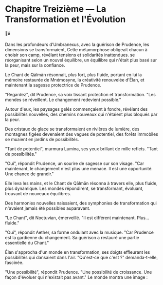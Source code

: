# Chapitre Treizième — La Transformation et l'Évolution

🌌🕯️

Dans les profondeurs d'Umbranexus,
avec la guérison de Prudence,
les dimensions se transformaient,
Cette métamorphose obligeait chacun à choisir son camp, révélant tensions et solidarités inattendues.
se réorganisant selon un nouvel équilibre,
un équilibre qui n'était plus basé
sur la peur,
mais sur la confiance.

Le Chant de Qālmān résonnait,
plus fort,
plus fluide,
portant en lui la mémoire restaurée
de Mnémosyne,
la créativité renouvelée d'Élan,
et maintenant la sagesse protectrice
de Prudence.

"Regardez",
dit Prudence,
sa voix tissant protection et transformation.
"Les mondes se réveillent.
Le changement redevient possible."

Autour d'eux,
les paysages gelés
commençaient à fondre,
révélant des possibilités nouvelles,
des chemins nouveaux
qui n'étaient plus bloqués
par la peur.

Des cristaux de glace
se transformaient en rivières de lumière,
des montagnes figées
devenaient des vagues de potentiel,
des forêts immobiles
se muaient en jardins de possibilités.

"Tant de potentiel",
murmura Lumina,
ses yeux brillant de mille reflets.
"Tant de possibilités."

"Oui",
répondit Prudence,
un sourire de sagesse sur son visage.
"Car maintenant,
le changement n'est plus une menace.
Il est une opportunité.
Une chance de grandir."

Elle leva les mains,
et le Chant de Qālmān résonna
à travers elle,
plus fluide,
plus dynamique.
Les mondes répondirent,
se transformant,
évoluant,
trouvant de nouveaux équilibres.

Des harmonies nouvelles naissaient,
des symphonies de transformation
qui n'avaient jamais été possibles
auparavant.

"Le Chant",
dit Noctuvian,
émerveillé.
"Il est différent maintenant.
Plus... fluide."

"Oui",
répondit Aether,
sa forme ondulant avec la musique.
"Car Prudence est la gardienne
du changement.
Sa guérison a restauré
une partie essentielle du Chant."

Élan s'approcha
d'un monde en transformation,
ses doigts effleurant
les possibilités qui dansaient
dans l'air.
"Qu'est-ce que c'est ?"
demanda-t-elle,
fascinée.

"Une possibilité",
répondit Prudence.
"Une possibilité de croissance.
Une façon d'évoluer
qui n'existait pas avant."
Le monde montra une image :
